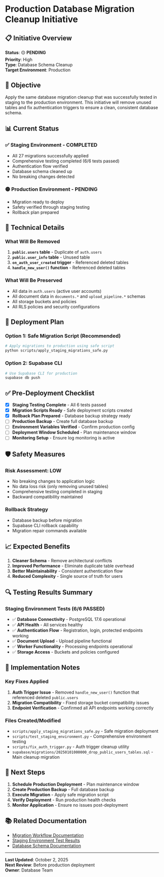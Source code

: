 # Production Database Migration Cleanup Initiative

## 📋 **Initiative Overview**

**Status**: 🟡 **PENDING**  
**Priority**: High  
**Type**: Database Schema Cleanup  
**Target Environment**: Production  

## 🎯 **Objective**

Apply the same database migration cleanup that was successfully tested in staging to the production environment. This initiative will remove unused tables and fix authentication triggers to ensure a clean, consistent database schema.

## 📊 **Current Status**

### ✅ **Staging Environment - COMPLETED**
- All 27 migrations successfully applied
- Comprehensive testing completed (6/6 tests passed)
- Authentication flow verified
- Database schema cleaned up
- No breaking changes detected

### 🟡 **Production Environment - PENDING**
- Migration ready to deploy
- Safety verified through staging testing
- Rollback plan prepared

## 🔧 **Technical Details**

### **What Will Be Removed**
1. **`public.users` table** - Duplicate of `auth.users`
2. **`public.user_info` table** - Unused table
3. **`on_auth_user_created` trigger** - Referenced deleted tables
4. **`handle_new_user()` function** - Referenced deleted tables

### **What Will Be Preserved**
- All data in `auth.users` (active user accounts)
- All document data in `documents.*` and `upload_pipeline.*` schemas
- All storage buckets and policies
- All RLS policies and security configurations

## 🚀 **Deployment Plan**

### **Option 1: Safe Migration Script (Recommended)**
```bash
# Apply migrations to production using safe script
python scripts/apply_staging_migrations_safe.py
```

### **Option 2: Supabase CLI**
```bash
# Use Supabase CLI for production
supabase db push
```

## ✅ **Pre-Deployment Checklist**

- [x] **Staging Testing Complete** - All 6 tests passed
- [x] **Migration Scripts Ready** - Safe deployment scripts created
- [x] **Rollback Plan Prepared** - Database backup strategy ready
- [ ] **Production Backup** - Create full database backup
- [ ] **Environment Variables Verified** - Confirm production config
- [ ] **Deployment Window Scheduled** - Plan maintenance window
- [ ] **Monitoring Setup** - Ensure log monitoring is active

## 🛡️ **Safety Measures**

### **Risk Assessment: LOW**
- No breaking changes to application logic
- No data loss risk (only removing unused tables)
- Comprehensive testing completed in staging
- Backward compatibility maintained

### **Rollback Strategy**
- Database backup before migration
- Supabase CLI rollback capability
- Migration repair commands available

## 📈 **Expected Benefits**

1. **Cleaner Schema** - Remove architectural conflicts
2. **Improved Performance** - Eliminate duplicate table overhead
3. **Better Maintainability** - Consistent authentication flow
4. **Reduced Complexity** - Single source of truth for users

## 🔍 **Testing Results Summary**

### **Staging Environment Tests (6/6 PASSED)**
- ✅ **Database Connectivity** - PostgreSQL 17.6 operational
- ✅ **API Health** - All services healthy
- ✅ **Authentication Flow** - Registration, login, protected endpoints working
- ✅ **Document Upload** - Upload pipeline functional
- ✅ **Worker Functionality** - Processing endpoints operational
- ✅ **Storage Access** - Buckets and policies configured

## 📝 **Implementation Notes**

### **Key Fixes Applied**
1. **Auth Trigger Issue** - Removed `handle_new_user()` function that referenced deleted `public.users`
2. **Migration Compatibility** - Fixed storage bucket compatibility issues
3. **Endpoint Verification** - Confirmed all API endpoints working correctly

### **Files Created/Modified**
- `scripts/apply_staging_migrations_safe.py` - Safe migration deployment
- `scripts/test_staging_environment.py` - Comprehensive environment testing
- `scripts/fix_auth_trigger.py` - Auth trigger cleanup utility
- `supabase/migrations/20250101000000_drop_public_users_tables.sql` - Main cleanup migration

## 🎯 **Next Steps**

1. **Schedule Production Deployment** - Plan maintenance window
2. **Create Production Backup** - Full database backup
3. **Execute Migration** - Apply safe migration script
4. **Verify Deployment** - Run production health checks
5. **Monitor Application** - Ensure no issues post-deployment

## 📚 **Related Documentation**

- [Migration Workflow Documentation](../../../docs/MIGRATION_WORKFLOW.md)
- [Staging Environment Test Results](./test_results.md)
- [Database Schema Documentation](../../../docs/architecture/database.md)

---

**Last Updated**: October 2, 2025  
**Next Review**: Before production deployment  
**Owner**: Database Team
